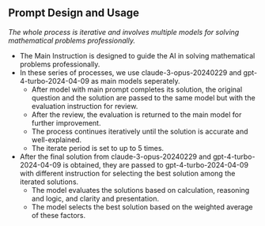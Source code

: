 ## Prompt Design and Usage

*The whole process is iterative and involves multiple models for solving mathematical problems professionally.*

- The Main Instruction is designed to guide the AI in solving mathematical problems professionally.
- In these series of processes, we use claude-3-opus-20240229 and gpt-4-turbo-2024-04-09 as main models seperately.
  - After model with main prompt completes its solution, the original question and the solution are passed to the same model but with the evaluation instruction for review.
  - After the review, the evaluation is returned to the main model for further improvement.
  - The process continues iteratively until the solution is accurate and well-explained.
  - The iterate period is set to up to 5 times.
- After the final solution from claude-3-opus-20240229 and gpt-4-turbo-2024-04-09 is obtained, they are passed to gpt-4-turbo-2024-04-09 with different instruction for selecting the best solution among the iterated solutions.
  - The model evaluates the solutions based on calculation, reasoning and logic, and clarity and presentation.
  - The model selects the best solution based on the weighted average of these factors.
